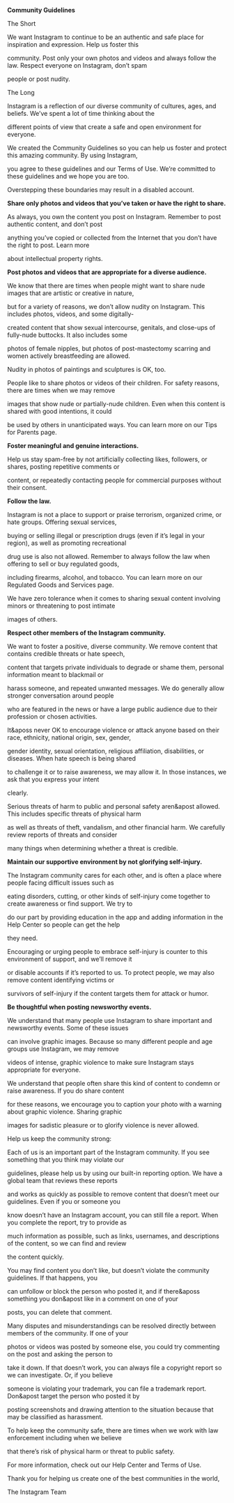 **Community Guidelines**

The Short

We want Instagram to continue to be an authentic and safe place for inspiration and expression. Help us foster this

community. Post only your own photos and videos and always follow the law. Respect everyone on Instagram, don’t spam

people or post nudity.

The Long

Instagram is a reflection of our diverse community of cultures, ages, and beliefs. We’ve spent a lot of time thinking about the

different points of view that create a safe and open environment for everyone.

We created the Community Guidelines so you can help us foster and protect this amazing community. By using Instagram,

you agree to these guidelines and our Terms of Use. We’re committed to these guidelines and we hope you are too.

Overstepping these boundaries may result in a disabled account.

**Share only photos and videos that you’ve taken or have the right to share.**

As always, you own the content you post on Instagram. Remember to post authentic content, and don’t post

anything you’ve copied or collected from the Internet that you don’t have the right to post. Learn more

about intellectual property rights.

**Post photos and videos that are appropriate for a diverse audience.**

We know that there are times when people might want to share nude images that are artistic or creative in nature,

but for a variety of reasons, we don’t allow nudity on Instagram. This includes photos, videos, and some digitally-

created content that show sexual intercourse, genitals, and close-ups of fully-nude buttocks. It also includes some

photos of female nipples, but photos of post-mastectomy scarring and women actively breastfeeding are allowed.

Nudity in photos of paintings and sculptures is OK, too.

People like to share photos or videos of their children. For safety reasons, there are times when we may remove

images that show nude or partially-nude children. Even when this content is shared with good intentions, it could

be used by others in unanticipated ways. You can learn more on our Tips for Parents page.

**Foster meaningful and genuine interactions.**

Help us stay spam-free by not artificially collecting likes, followers, or shares, posting repetitive comments or

content, or repeatedly contacting people for commercial purposes without their consent.

**Follow the law.**

Instagram is not a place to support or praise terrorism, organized crime, or hate groups. Offering sexual services,

buying or selling illegal or prescription drugs (even if it’s legal in your region), as well as promoting recreational

drug use is also not allowed. Remember to always follow the law when offering to sell or buy regulated goods,

including firearms, alcohol, and tobacco. You can learn more on our Regulated Goods and Services page.

We have zero tolerance when it comes to sharing sexual content involving minors or threatening to post intimate

images of others.

**Respect other members of the Instagram community.**

We want to foster a positive, diverse community. We remove content that contains credible threats or hate speech,

content that targets private individuals to degrade or shame them, personal information meant to blackmail or

harass someone, and repeated unwanted messages. We do generally allow stronger conversation around people

who are featured in the news or have a large public audience due to their profession or chosen activities.

It&aposs never OK to encourage violence or attack anyone based on their race, ethnicity, national origin, sex, gender,

gender identity, sexual orientation, religious affiliation, disabilities, or diseases. When hate speech is being shared

to challenge it or to raise awareness, we may allow it. In those instances, we ask that you express your intent

clearly.

Serious threats of harm to public and personal safety aren&apost allowed. This includes specific threats of physical harm

as well as threats of theft, vandalism, and other financial harm. We carefully review reports of threats and consider

many things when determining whether a threat is credible.

**Maintain our supportive environment by not glorifying self-injury.**

The Instagram community cares for each other, and is often a place where people facing difficult issues such as

eating disorders, cutting, or other kinds of self-injury come together to create awareness or find support. We try to

do our part by providing education in the app and adding information in the Help Center so people can get the help

they need.

Encouraging or urging people to embrace self-injury is counter to this environment of support, and we’ll remove it

or disable accounts if it’s reported to us. To protect people, we may also remove content identifying victims or

survivors of self-injury if the content targets them for attack or humor.

**Be thoughtful when posting newsworthy events.**

We understand that many people use Instagram to share important and newsworthy events. Some of these issues

can involve graphic images. Because so many different people and age groups use Instagram, we may remove

videos of intense, graphic violence to make sure Instagram stays appropriate for everyone.

We understand that people often share this kind of content to condemn or raise awareness. If you do share content

for these reasons, we encourage you to caption your photo with a warning about graphic violence. Sharing graphic

images for sadistic pleasure or to glorify violence is never allowed.

Help us keep the community strong:

Each of us is an important part of the Instagram community. If you see something that you think may violate our

guidelines, please help us by using our built-in reporting option. We have a global team that reviews these reports

and works as quickly as possible to remove content that doesn’t meet our guidelines. Even if you or someone you

know doesn’t have an Instagram account, you can still file a report. When you complete the report, try to provide as

much information as possible, such as links, usernames, and descriptions of the content, so we can find and review

the content quickly.

You may find content you don’t like, but doesn’t violate the community guidelines. If that happens, you

can unfollow or block the person who posted it, and if there&aposs something you don&apost like in a comment on one of your

posts, you can delete that comment.

Many disputes and misunderstandings can be resolved directly between members of the community. If one of your

photos or videos was posted by someone else, you could try commenting on the post and asking the person to

take it down. If that doesn’t work, you can always file a copyright report so we can investigate. Or, if you believe

someone is violating your trademark, you can file a trademark report. Don&apost target the person who posted it by

posting screenshots and drawing attention to the situation because that may be classified as harassment.

To help keep the community safe, there are times when we work with law enforcement including when we believe

that there’s risk of physical harm or threat to public safety.

For more information, check out our Help Center and Terms of Use.

Thank you for helping us create one of the best communities in the world,

The Instagram Team

